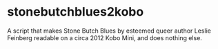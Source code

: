 # stonebutchblues2kobo
A script that makes Stone Butch Blues by esteemed queer author Leslie Feinberg readable on a circa 2012 Kobo Mini, and does nothing else.
